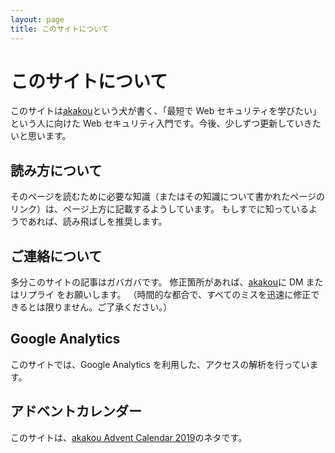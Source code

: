 ```yaml
---
layout: page
title: このサイトについて
---
```


# このサイトについて

このサイトは[akakou](https://twitter.com/_akakou)という犬が書く、「最短で Web セキュリティを学びたい」という人に向けた Web セキュリティ入門です。今後、少しずつ更新していきたいと思います。

## 読み方について

そのページを読むために必要な知識（またはその知識について書かれたページのリンク）は、ページ上方に記載するようしています。
もしすでに知っているようであれば、読み飛ばしを推奨します。

## ご連絡について

多分このサイトの記事はガバガバです。
修正箇所があれば、[akakou](https://twitter.com/_akakou)に DM またはリプライ をお願いします。
（時間的な都合で、すべてのミスを迅速に修正できるとは限りません。ご了承ください。）

## Google Analytics

このサイトでは、Google Analytics を利用した、アクセスの解析を行っています。

## アドベントカレンダー

このサイトは、[akakou Advent Calendar 2019](https://adventar.org/calendars/4723)のネタです。
